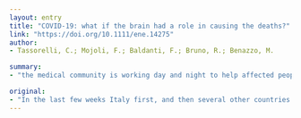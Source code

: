 ```yaml
---
layout: entry
title: "COVID-19: what if the brain had a role in causing the deaths?"
link: "https://doi.org/10.1111/ene.14275"
author:
- Tassorelli, C.; Mojoli, F.; Baldanti, F.; Bruno, R.; Benazzo, M.

summary:
- "the medical community is working day and night to help affected people. Experts in communicable diseases are striving in multiple ways to understand the progression of events leading to the lethal respiratory syndrome."

original:
- "In the last few weeks Italy first, and then several other countries across the world, have been swept up by the deadly wave of the severe acute respiratory syndrome coronavirus 2 (SARS-CoV-2), which causes the illness named COVID-19, from the acronym CO (corona) VI (virus) D (disease) and 19 (year of the virus identification). The medical community is working day and night to assist affected people and experts in communicable diseases are striving in multiple ways to understand the progression of events leading to the lethal respiratory syndrome."
---
```



